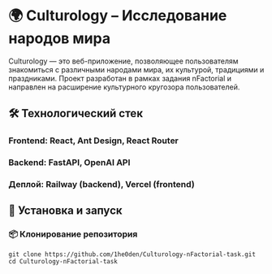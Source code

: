 # 🌍 Culturology – Исследование народов мира
Culturology — это веб-приложение, позволяющее пользователям знакомиться с различными народами мира, их культурой, традициями и праздниками. Проект разработан в рамках задания nFactorial и направлен на расширение культурного кругозора пользователей.

## 🛠️ Технологический стек
### Frontend: React, Ant Design, React Router

### Backend: FastAPI, OpenAI API

### Деплой: Railway (backend), Vercel (frontend)

## 🚀 Установка и запуск
### 📦 Клонирование репозитория
```
git clone https://github.com/1he0den/Culturology-nFactorial-task.git
cd Culturology-nFactorial-task
```
